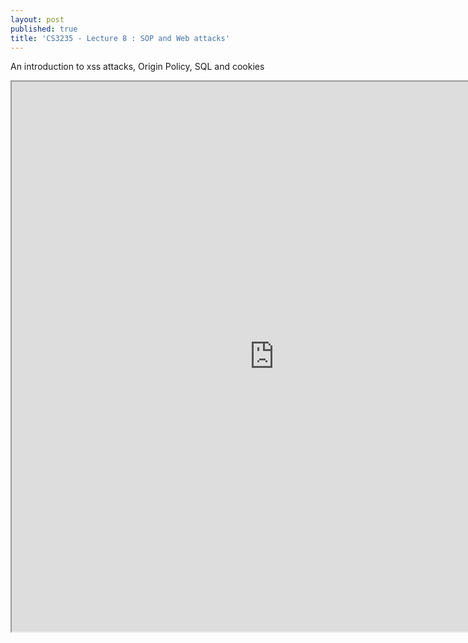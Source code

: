 ```yaml
---
layout: post
published: true
title: 'CS3235 - Lecture 8 : SOP and Web attacks'
---
```

An introduction to xss attacks, Origin Policy, SQL and cookies

<iframe src="https://drive.google.com/file/d/1xHUe58Vbdtc4rYLut5-IMrVKvv06lzVG/preview" width="840" height="880"></iframe>
